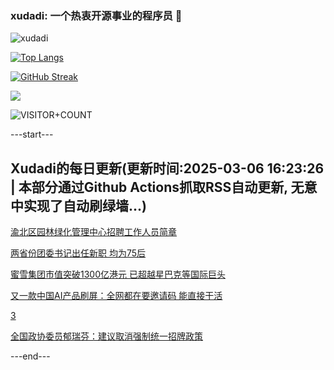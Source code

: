 ### xudadi: 一个热衷开源事业的程序员 👋

![xudadi](https://github-readme-stats-git-masterorgs-github-readme-stats-team.vercel.app/api?username=xudadi)

[![Top Langs](https://github-readme-stats.vercel.app/api/top-langs/?username=xudadi)](https://github.com/anuraghazra/github-readme-stats)

[![GitHub Streak](https://streak-stats.demolab.com?user=xudadi&locale=zh_Hans)](https://git.io/streak-stats)

![](https://raw.githubusercontent.com/xudadi/xudadi/main/assets/github-contribution-grid-snake.svg)

![VISITOR+COUNT](https://komarev.com/ghpvc/?username=xudadi&label=VISITOR+COUNT)


---start---

## Xudadi的每日更新(更新时间:2025-03-06 16:23:26 | 本部分通过Github Actions抓取RSS自动更新, 无意中实现了自动刷绿墙...)

[渝北区园林绿化管理中心招聘工作人员简章](https://www.gongkaoleida.com/article/2311524)

[两省份团委书记出任新职 均为75后](https://m.163.com/news/article/JPVKV0AK055040N3.html)

[蜜雪集团市值突破1300亿港元 已超越星巴克等国际巨头](https://m.163.com/news/article/JPVKAVQ00534A4SC.html)

[又一款中国AI产品刷屏：全网都在要邀请码 能直接干活](https://m.163.com/news/article/JPVFD3AP0001899O.html)

[3](https://m.163.com/touch/news/sub/domestic)

[全国政协委员郁瑞芬：建议取消强制统一招牌政策](https://m.163.com/news/article/JPV4BHTA0512DU6N.html)

---end---

